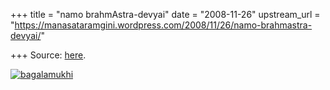 +++
title = "namo brahmAstra-devyai"
date = "2008-11-26"
upstream_url = "https://manasataramgini.wordpress.com/2008/11/26/namo-brahmastra-devyai/"

+++
Source: [here](https://manasataramgini.wordpress.com/2008/11/26/namo-brahmastra-devyai/).

[![bagalamukhi](https://i1.wp.com/farm4.static.flickr.com/3192/3058395462_18f296414c.jpg)](http://www.flickr.com/photos/24766652@N05/3058395462/ "bagalamukhi by somasushma, on Flickr")
